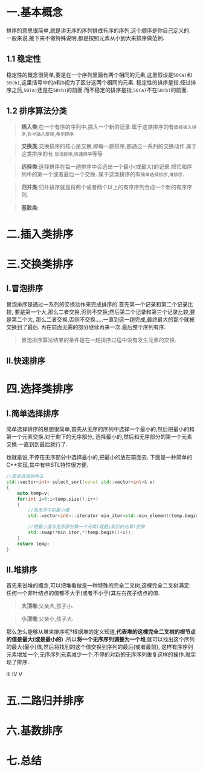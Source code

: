 # 一.基本概念
排序的意思很简单,就是讲无序的序列排成有序的序列,这个顺序是你自己定义的.
一般来说,接下来不做特殊说明,都是按照元素从小到大来排序做范例.
## 1.1 稳定性
稳定性的概念很简单,要是在一个序列里面有两个相同的元素,这里假设是`50(a)`和`50(b)`,这里括号中的a和b视为了区分这两个相同的元素.
稳定性的排序是指,经过排序之后,`50(a)`还是在`50(b)`的前面.而不稳定的排序是指,`50(a)`不在`50(b)`的前面.

## 1.2 排序算法分类
>**插入类**:在一个有序的序列中,插入一个新的记录.属于这类排序的有`直接插入排序`,`折半插入排序`,`希尔排序`

>**交换类**:交换排序的核心是交换,即每一趟排序,都通过一系列的交换动作.属于这类排序的有
`冒泡排序`,`快速排序`等等

>**选择类**:选择排序在每一趟排序中会选出一个最小(或最大)的记录,把它和序列中的第一个或者最后一个交换.
属于这类排序的有`简单选择排序`,`堆排序`.

>**归并类**:归并排序就是将两个或者两个以上的有序序列合成一个新的有序序列.

>**基数类**:


# 二.插入类排序
# 三.交换类排序
## Ⅰ.冒泡排序
冒泡排序是通过一系列的交换动作来完成排序的.首先第一个记录和第二个记录比较,
要是第一个大,那么二者交换,否则不交换;然后第二个记录和第三个记录比较,要是第二个大,
那么二者交换,否则不交换.....一直到这一趟完成,最终最大的那个就被交换到了最后.
再在前面无需的部分继续再来一次.最后整个序列有序.

>冒泡排序算法结束的条件是在一趟排序过程中没有发生元素的交换.



## Ⅱ.快速排序

# 四.选择类排序
## Ⅰ.简单选择排序
简单选择排序的思想很简单,首先从无序的序列中选择一个最小的,然后把最小的和第一个元素交换.对于剩下的无序部分,
选择最小的,然后和无序部分的第一个元素交换.一直到到最后就行了.

也就是说,不停在无序部分中选择最小的,把最小的放在前面去.
下面是一种简单的C++实现,其中有些STL特性很方便.
```c++
//简单选择排序法
std::vector<int> select_sort(const std::vector<int>& v)
{
    auto temp=v;
    for(int i=0;i<temp.size();i++)
    {
        //找无序中的最小值
        std::vector<int>::iterator min_itor=std::min_element(temp.begin()+i,temp.end());

        //把最小值与无序部分第一个元素(就是i索引的元素)交换
        std::swap(*min_itor,*(temp.begin()+i));
    }
    return temp;
}
```


## Ⅱ.堆排序
首先来说堆的概念,可以把堆看做是一种特殊的完全二叉树,这棵完全二叉树满足:
任何一个非叶结点的值都不大于(或者不小于)其左右孩子结点的值.

>**大顶堆**:父亲大,孩子小.

>**小顶堆**:父亲小,孩子大.

那么怎么能够从堆来排序呢?根据堆的定义知道,**代表堆的这棵完全二叉树的根节点的值是最大(或是最小的)**
.所以**将一个无序序列调整为一个堆**,就可以找出这个序列的最大(最小)值,然后将找到的这个值交换到序列的最后(或者最前),
这样有序序列元素增加一个,无序序列元素减少一个.不停的对新的无序序列重复这样的操作.就实现了排序.


Ⅲ
Ⅳ
Ⅴ
# 五.二路归并排序
# 六.基数排序
# 七.总结